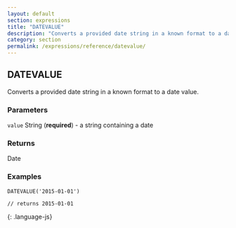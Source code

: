 ```yaml
---
layout: default
section: expressions
title: "DATEVALUE"
description: "Converts a provided date string in a known format to a date value."
category: section
permalink: /expressions/reference/datevalue/
---
```


## DATEVALUE

Converts a provided date string in a known format to a date value.

### Parameters

`value` String (__required__) - a string containing a date

### Returns

Date

### Examples

~~~
DATEVALUE('2015-01-01')

// returns 2015-01-01
~~~
{: .language-js}